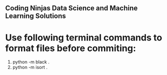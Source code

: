 ## Coding Ninjas Data Science and Machine Learning Solutions

# Use following terminal commands to format files before commiting:
1. python -m black .
2. python -m isort .

